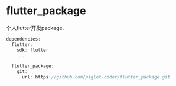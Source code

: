 # flutter_package

个人flutter开发package.

```javascript
dependencies:
  flutter:
    sdk: flutter
    ...

  flutter_package:
    git:
      url: https://github.com/piglet-coder/flutter_package.git
```
